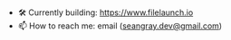 - 🛠️ Currently building: https://www.filelaunch.io
- 📫 How to reach me: email (seangray.dev@gmail.com)

<!---
seangray-dev/seangray-dev is a ✨ special ✨ repository because its `README.md` (this file) appears on your GitHub profile.
You can click the Preview link to take a look at your changes.
--->

